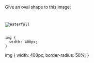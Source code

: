 Give an oval shape to this image:

<codeblock language="css" type="exercise" testMode="fixedInput">
<code>
<panel language="html">
<img src="https://ucarecdn.com/e589a9db-3e4a-427f-b580-be77f0d5d60b/" alt="Waterfall">
</panel>
<panel language="css">
img {
  width: 400px;
}
</panel>
</code>

<solution>
img {
  width: 400px;
  border-radius: 50%;
}
</solution>
</codeblock>